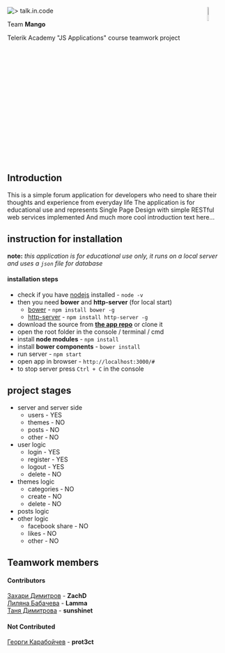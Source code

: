 ![<h1 style="font-size:30px; font-family:consolas; color:lightgrey; background-color:#24292e; padding:15px"> > talk.in.code </h1>](https://github.com/mango-telerik/talk-in-code/blob/master/images/tic-header.PNG) 
<img src="https://avatars2.githubusercontent.com/u/27736291?v=3&s=200" width="9%" style="float:right">

Team **Mango**  

Telerik Academy "JS Applications" course teamwork project

<div style="clear:both"></div>

## Introduction

This is a simple forum application for developers who need to share their thoughts and experience from everyday life 
The application is for educational use and represents Single Page Design with simple RESTful web services implemented
And much more cool introduction text here...

## instruction for installation

**note:** *this application is for educational use only, it runs on a local server and uses a `json` file for database*  
#### **installation steps**

- check if you have [nodejs](https://nodejs.org/en/) installed - `node -v`
- then you need **bower** and **http-server** (for local start)
    - [bower](https://bower.io/) - `npm install bower -g`
    - [http-server](https://www.npmjs.com/package/http-server) - `npm install http-server -g`
- download the source from **[the app repo](https://github.com/mango-telerik/talk-in-code)** or clone it
- open the root folder in the console / terminal / cmd
- install **node modules** - `npm install`
- install **bower components** - `bower install`
- run server - `npm start`
- open app in browser - `http://localhost:3000/#`
- to stop server press `Ctrl + C` in the console

## project stages

- server and server side
    - users - YES
    - themes - NO
    - posts - NO
    - other - NO
- user logic
    - login - YES
    - register - YES
    - logout - YES
    - delete - NO
- themes logic
    - categories - NO
    - create - NO
    - delete - NO
- posts logic 
- other logic
    - facebook share - NO
    - likes - NO
    - other - NO

## Teamwork members

#### Contributors

[Захари Димитров](https://telerikacademy.com/Users/ZachD) - **ZachD**  
[Лиляна Бабачева](http://telerikacademy.com/Users/Lamma) - **Lamma**  
[Таня Димитрова](http://telerikacademy.com/Users/sunshinet) - **sunshinet**     

#### Not Contributed

[Георги Карабойчев](http://telerikacademy.com/Users/prot3ct) - **prot3ct**
